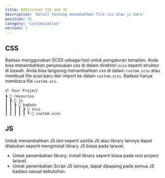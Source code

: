 ```yaml
---
title: Additional CSS and JS
description: 'Detail tentang menambahkan file css atau js baru'
position: 51
category: 'Customization'
version: 1
---
```


## CSS

Badaso menggunakan SCSS sebagai tool untuk pengaturan tampilan. Anda bisa menambahkan penyesuaian css di dalam direktori `scss` seperti struktur di bawah. Anda bisa langsung menambahkan css di dalam `custom.scss` atau membuat file scss baru dan import ke dalam `custom.scss`. Badaso hanya membaca file `custom.scs`.

```
📦 Your Project
┣ 📂 resources
┃ ┣ 📂 js
┃ ┃ ┣ 📂 badaso
┃ ┃ ┃ ┃ ┣ 📂 scss
┃ ┃ ┃ ┃ ┃ ┗ 📜 custom.scss
```

## JS

Untuk menambahkan JS lain seperti vanilla JS atau library lainnya dapat dilakukan seperti menginstall library JS biasa pada laravel.
- Untuk penambahan library, install library seperti biasa pada root project laravel.
- Untuk penambahan Script JS lainnya, dapat dipasang pada semua JS badaso sesuai kebutuhan.